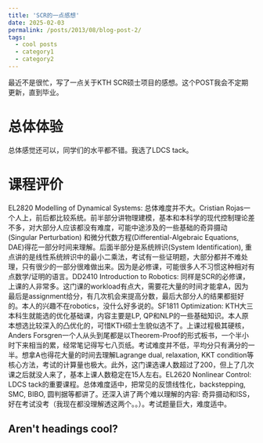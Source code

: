 ```yaml
---
title: 'SCR的一点感想'
date: 2025-02-03
permalink: /posts/2013/08/blog-post-2/
tags:
  - cool posts
  - category1
  - category2
---
```


最近不是很忙，写了一点关于KTH SCR硕士项目的感想。这个POST我会不定期更新，直到毕业。

总体体验
======
总体感觉还可以，同学们的水平都不错。我选了LDCS tack。

课程评价
======
EL2820 Modelling of Dynamical Systems: 总体难度并不大。Cristian Rojas一个人上，前后都比较系统。前半部分讲物理建模，基本和本科学的现代控制理论差不多，对大部分人应该都没有难度，可能中途涉及的一些基础的奇异摄动(Singular Perturbation) 和微分代数方程(Differential-Algebraic Equations, DAE)得花一部分时间来理解。后面半部分是系统辨识(System Identification), 重点讲的是线性系统辨识中的最小二乘法，考试有一些证明题，大部分都并不难处理，只有很少的一部分很难做出来。因为是必修课，可能很多人不习惯这种相对有点数学/证明的语言。DD2410 Introduction to Robotics: 同样是SCR的必修课，上课的人非常多。这门课的workload有点大，需要花大量的时间才能拿A，因为最后是assignment给分，有几次机会来提高分数，最后大部分人的结果都挺好的。本人的兴趣不在robotics，没什么好多说的。SF1811 Optimization: KTH大三本科生就能选的优化基础课，内容主要是LP, QP和NLP的一些基础知识。本人原本想选比较深入的凸优化的，可惜KTH硕士生貌似选不了。上课过程极其硬核，Anders Forsgren一个人从头到尾都是以Theorem-Proof的形式板书，一个半小时下来相当的累，经常笔记得写七八页纸。考试难度并不低，平均分只有满分的一半。想拿A也得花大量的时间去理解Lagrange dual, relaxation, KKT condition等核心方法，考试的计算量也极大。此外，这门课选课人数超过了200，但上了几次课之后就没人来了，基本上课人数稳定在15人左右。EL2620 Nonlinear Control: LDCS tack的重要课程。总体难度适中，把常见的反馈线性化，backstepping, SMC, BIBO, 圆判据等都讲了。还深入讲了两个难以理解的内容: 奇异摄动和ISS，好在考试没考（我现在都没理解透这两个。。）。考试题量巨大，难度适中。

Aren't headings cool?
------
